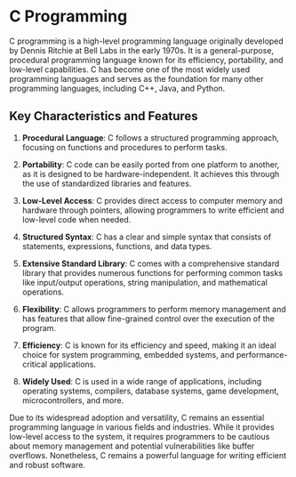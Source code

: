# C Programming

C programming is a high-level programming language originally developed by Dennis Ritchie at Bell Labs in the early 1970s. It is a general-purpose, procedural programming language known for its efficiency, portability, and low-level capabilities. C has become one of the most widely used programming languages and serves as the foundation for many other programming languages, including C++, Java, and Python.

## Key Characteristics and Features

1. **Procedural Language**: C follows a structured programming approach, focusing on functions and procedures to perform tasks.

2. **Portability**: C code can be easily ported from one platform to another, as it is designed to be hardware-independent. It achieves this through the use of standardized libraries and features.

3. **Low-Level Access**: C provides direct access to computer memory and hardware through pointers, allowing programmers to write efficient and low-level code when needed.

4. **Structured Syntax**: C has a clear and simple syntax that consists of statements, expressions, functions, and data types.

5. **Extensive Standard Library**: C comes with a comprehensive standard library that provides numerous functions for performing common tasks like input/output operations, string manipulation, and mathematical operations.

6. **Flexibility**: C allows programmers to perform memory management and has features that allow fine-grained control over the execution of the program.

7. **Efficiency**: C is known for its efficiency and speed, making it an ideal choice for system programming, embedded systems, and performance-critical applications.

8. **Widely Used**: C is used in a wide range of applications, including operating systems, compilers, database systems, game development, microcontrollers, and more.

Due to its widespread adoption and versatility, C remains an essential programming language in various fields and industries. While it provides low-level access to the system, it requires programmers to be cautious about memory management and potential vulnerabilities like buffer overflows. Nonetheless, C remains a powerful language for writing efficient and robust software.
